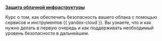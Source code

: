 [**Защита облачной инфраструктуры**](/training/infrastructure-protection)

Курс о том, как обеспечить безопасность вашего облака с помощью сервисов и инструментов {{ yandex-cloud }}. Вы узнаете, что и как нужно делать в первую очередь и как поддерживать необходимый уровень безопасности в дальнейшем.